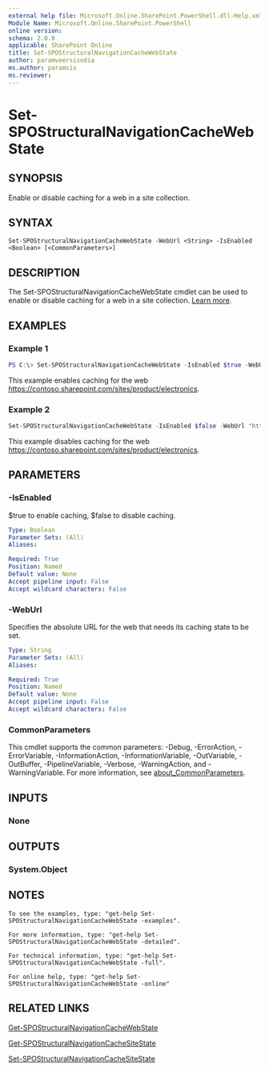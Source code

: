 ```yaml
---
external help file: Microsoft.Online.SharePoint.PowerShell.dll-Help.xml
Module Name: Microsoft.Online.SharePoint.PowerShell
online version:
schema: 2.0.0
applicable: SharePoint Online
title: Set-SPOStructuralNavigationCacheWebState
author: paramveersisodia
ms.author: paramsis
ms.reviewer:
---
```


# Set-SPOStructuralNavigationCacheWebState

## SYNOPSIS
Enable or disable caching for a web in a site collection. 

## SYNTAX

```
Set-SPOStructuralNavigationCacheWebState -WebUrl <String> -IsEnabled <Boolean> [<CommonParameters>]
```

## DESCRIPTION
The Set-SPOStructuralNavigationCacheWebState cmdlet can be used to enable or disable caching for a web in a site collection. [Learn more](https://support.office.com/article/structural-navigation-and-performance-f163053f-8eca-4b9c-b973-36b395093b43). 

## EXAMPLES

### Example 1
```powershell
PS C:\> Set-SPOStructuralNavigationCacheWebState -IsEnabled $true -WebUrl "https://contoso.sharepoint.com/sites/product/electronics" 
```

This example enables caching for the web https://contoso.sharepoint.com/sites/product/electronics. 

### Example 2
```powershell
Set-SPOStructuralNavigationCacheWebState -IsEnabled $false -WebUrl "https://contoso.sharepoint.com/sites/product/electronics" 
```

This example disables caching for the web https://contoso.sharepoint.com/sites/product/electronics. 
## PARAMETERS

### -IsEnabled
$true to enable caching, $false to disable caching. 

```yaml
Type: Boolean
Parameter Sets: (All)
Aliases:

Required: True
Position: Named
Default value: None
Accept pipeline input: False
Accept wildcard characters: False
```

### -WebUrl
Specifies the absolute URL for the web that needs its caching state to be set. 

```yaml
Type: String
Parameter Sets: (All)
Aliases:

Required: True
Position: Named
Default value: None
Accept pipeline input: False
Accept wildcard characters: False
```

### CommonParameters
This cmdlet supports the common parameters: -Debug, -ErrorAction, -ErrorVariable, -InformationAction, -InformationVariable, -OutVariable, -OutBuffer, -PipelineVariable, -Verbose, -WarningAction, and -WarningVariable. For more information, see [about_CommonParameters](http://go.microsoft.com/fwlink/?LinkID=113216).

## INPUTS

### None

## OUTPUTS

### System.Object
## NOTES
    To see the examples, type: "get-help Set-SPOStructuralNavigationCacheWebState -examples". 

    For more information, type: "get-help Set-SPOStructuralNavigationCacheWebState -detailed". 

    For technical information, type: "get-help Set-SPOStructuralNavigationCacheWebState -full". 

    For online help, type: "get-help Set-SPOStructuralNavigationCacheWebState -online" 
    
## RELATED LINKS
[Get-SPOStructuralNavigationCacheWebState](Get-SPOStructuralNavigationCacheWebState.md)

[Get-SPOStructuralNavigationCacheSiteState](Get-SPOStructuralNavigationCacheSiteState.md)

[Set-SPOStructuralNavigationCacheSiteState](Set-SPOStructuralNavigationCacheSiteState.md)
